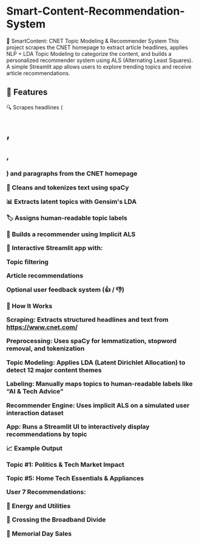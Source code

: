# Smart-Content-Recommendation-System

🧠 SmartContent: CNET Topic Modeling & Recommender System
This project scrapes the CNET homepage to extract article headlines, applies NLP + LDA Topic Modeling to categorize the content, and builds a personalized recommender system using ALS (Alternating Least Squares). A simple Streamlit app allows users to explore trending topics and receive article recommendations.

## 🚀 Features

🔍 Scrapes headlines (<h1>, <h2>, <h3>) and paragraphs from the CNET homepage

🧼 Cleans and tokenizes text using spaCy

📊 Extracts latent topics with Gensim's LDA

🏷 Assigns human-readable topic labels

🧠 Builds a recommender using Implicit ALS

🎯 Interactive Streamlit app with:

Topic filtering

Article recommendations

Optional user feedback system (👍 / 👎)


🧠 How It Works

Scraping: Extracts structured headlines and text from https://www.cnet.com/

Preprocessing: Uses spaCy for lemmatization, stopword removal, and tokenization

Topic Modeling: Applies LDA (Latent Dirichlet Allocation) to detect 12 major content themes

Labeling: Manually maps topics to human-readable labels like “AI & Tech Advice”

Recommender Engine: Uses implicit ALS on a simulated user interaction dataset

App: Runs a Streamlit UI to interactively display recommendations by topic




📈 Example Output

Topic #1: Politics & Tech Market Impact

Topic #5: Home Tech Essentials & Appliances

User 7 Recommendations:

📰 Energy and Utilities

📰 Crossing the Broadband Divide

📰 Memorial Day Sales

